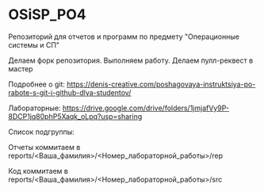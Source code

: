 # OSiSP_PO4
Репозиторий для отчетов и программ по предмету "Операционные системы и СП"

Делаем форк репозитория. Выполняем работу. Делаем пулл-реквест в мастер

Подробнее о git: https://denis-creative.com/poshagovaya-instruktsiya-po-rabote-s-git-i-github-dlya-studentov/

Лабораторные: https://drive.google.com/drive/folders/1jmjafVy9P-8DCP1jq80phP5Xaqk_oLpq?usp=sharing

Список подгруппы:

Отчеты коммитаем в reports/<Ваша_фамилия>/<Номер_лабораторной_работы>/rep

Код коммитаем в reports/<Ваша_фамилия>/<Номер_лабораторной_работы>/src